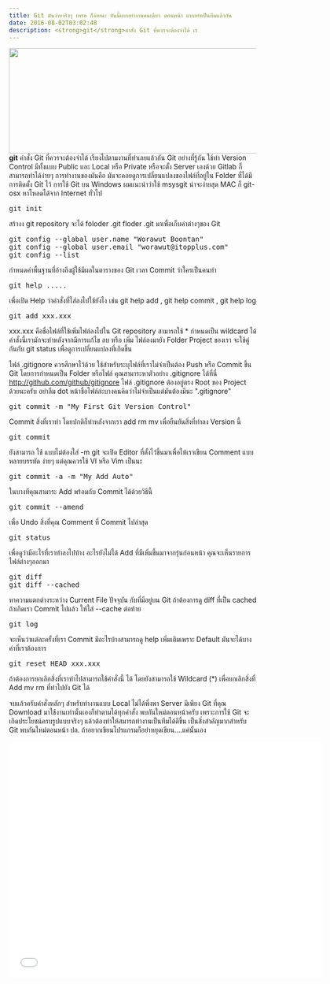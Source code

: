 ```yaml
---
title: Git มันง่ายจริงๆ เหรอ ก็ง่ายนะ อันนี้แบบทำงานคนเดียว ตอนหน้า แบบทำเป็นทีมแล้วกัน
date: 2016-08-02T03:02:48
description: <strong>git</strong>คำสั่ง Git ที่ควรจะต้องจำได้ เร
---
```


<img src="http://upload.wikimedia.org/wikipedia/commons/thumb/e/e0/Git-logo.svg/512px-Git-logo.svg.png" width="512" height="214" class="alignnone" />
<strong>git</strong>
คำสั่ง Git ที่ควรจะต้องจำได้ เรียงไปตามงานที่ทำเลยแล้วกัน Git อย่างที่รู้กัน ใช้ทำ Version Control มีทั้งแบบ Public และ Local หรือ Private หรือจะตั้ง Server เองด้วย Gitlab ก็สามารถทำได้ง่ายๆ การทำงานของมันคือ มันจะคอยดูการเปลี่ยนแปลงของไฟล์ที่อยู่ใน Folder ที่ได้มีการติดตั้ง Git ไว้ การใช้ Git บน Windows ผมแนะนำว่าใช้ msysgit น่าจะง่ายสุด MAC ก็ git-osx หาโหลดได้จาก Internet ทั่วไป

<pre class="lang:default decode:true">git init</pre>
สร้างง git repository จะได้ foloder .git floder .git มาเพื่อเก็บค่าต่างๆของ Git

<pre class="lang:default decode:true">git config --glabal user.name "Worawut Boontan"
git config --global user.email "worawut@itopplus.com"
git config --list</pre>
กำหนดค่าพื้นฐานที่อ้างถึงผู้ใช้มีผลในตารางของ Git เวลา Commit ว่าใครเป็นคนทำ
 
<pre class="lang:default decode:true " >git help ..... </pre> 
เพื่อเปิด Help ว่าคำสั่งที่ใส่ลงไปใช้ยังไง เช่น git help add , git help commit , git help log

<pre class="lang:default decode:true " >git add xxx.xxx</pre> xxx.xxx คือชื่อไฟล์ที่ใช้เพิ่มไฟล์ลงไปใน Git repository สามารถใช้ * กำหนดเป็น wildcard ได้ คำสั่งนี้เรามักจะทำหลังจากมีการแก้ไข ลบ หรือ เพิ่ม ไฟล์ลงมายัง Folder Project ของเรา จะใช้คู่กันกับ git status เพื่อดูการเปลี่ยนแปลงที่เกิดขี้น


ไฟล์ .gitignore ควรศึกษาไว้ด้วย ใช้สำหรับระบุไฟล์ที่เราไม่จำเป็นต้อง Push หรือ Commit ขึ้น Git โดยการกำหนดเป็น Folder หรือไฟล์ คุณสามาระหาตัวอย่าง .gitignore ได้ที่นี่ <a href="http://github.com/github/gitignore" title="GitIgnore" target="_blank">http://github.com/github/gitignore</a>
ไฟล์ .gitignore ต้องอยู่ตรง Root ของ Project ด้วยนะครับ อย่าลืม dot หน้าชื่อไฟล์ล่ะบางคนคิดว่าไม่จำเป็นแต่มันต้องมีนะ ".gitignore"
 
<pre class="lang:default decode:true " >git commit -m "My First Git Version Control"</pre> Commit สิ่งที่เราทำ โดยปกติก็ทำหลังจากเรา add rm mv เพื่อยืนยันสิ่งที่ทำลง Version นี้ 
<pre class="lang:default decode:true " >git commit </pre>  ยังสามารถ ใช้ แบบไม่ต้องใส่ -m git จะเปิด Editor ที่ตั้งไว้ขึ้นมาเพื่อให้เราเขียน Comment แบบหลายบรรทัด ง่ายๆ แต่คุณควรใช้ VI หรือ Vim เป็นนะ 
<pre class="lang:default decode:true " >git commit -a -m "My Add Auto" </pre> ในบางทีคุณสามาระ Add พร้อมกับ Commit ได้ด้วยวิธีนี้
 
<pre class="lang:default decode:true " >git commit --amend </pre> เพื่อ Undo สิ่งที่คุณ Comment ที่ Commit ไปล่าสุด

<pre class="lang:default decode:true " >git status </pre> เพื่อดูว่ามีอะไรที่เราทำลงไปบ้าง อะไรยังไม่ได้ Add ที่มีเพิ่มขึ้นมาจากรุ่นก่อนหน้า คุณจะเห็นรายการไฟล์ต่างๆออกมา
 
<pre class="lang:default decode:true " >git diff 
git diff --cached 
</pre> 
หาความแตกต่างระหว่าง Current File ปัจจุบัน กับที่มีอยู่บน Git ถ้าต้องการดู diff ที่เป็น cached ถ้าเกิดเรา Commit ไปแล้ว ให้ใส่ --cache ต่อท้าย
 
<pre class="lang:default decode:true " >git log </pre>จะเห็นว่าแต่ละครั้งที่เรา Commit มีอะไรบ้างสามารถดู help เพิ่มเติมเพราะ Default มันจะได้บางค่าที่เราต้องการ
 
<pre class="lang:default decode:true " >git reset HEAD xxx.xxx </pre>ถ้าต้องการยกเลิกสิ่งที่เราทำไปสามารถใช้คำสั่งนี้ ได้ โดยยังสามารถใช้ Wildcard (*) เพื่อยกเลิกสิ่งที่ Add mv rm ที่ทำไปยัง Git ได้

จบแล้วครับคำสั่งหลักๆ สำหรับทำงานแบบ Local ไม่ได้พึ่งพา Server มีเพียง Git ที่คุณ Download มาใช้งานเท่านั้นเองก็ทำตามได้ทุกคำสั่ง พบกันใหม่ตอนหน้าครับ เพราะการใช้ Git จะเกิดประโยชน์ครบรูปแบบจริงๆ แล้วต้องทำให้สมารถทำงานเป็นทีมได้ดีขึ้น เป็นสิ่งสำคัญมากสำหรับ Git พบกันใหม่ตอนหน้า ปล. ถ้าอยากเขียนโปรแกรมก็อย่าหยุดเขียน....แค่นั้นเอง

<iframe width="640" height="480" src="//www.youtube.com/embed/R8oXJ78zUcU" frameborder="0" allowfullscreen></iframe>

